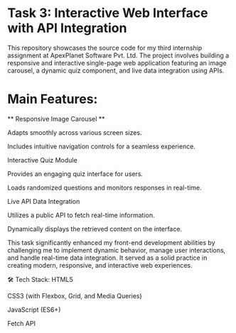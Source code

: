# Task 3: Interactive Web Interface with API Integration

This repository showcases the source code for my third internship assignment at ApexPlanet Software Pvt. Ltd. The project involves building a responsive and interactive single-page web application featuring an image carousel, a dynamic quiz component, and live data integration using APIs.

# Main Features:
** Responsive Image Carousel ** 

Adapts smoothly across various screen sizes.

Includes intuitive navigation controls for a seamless experience.

Interactive Quiz Module

Provides an engaging quiz interface for users.

Loads randomized questions and monitors responses in real-time.

Live API Data Integration

Utilizes a public API to fetch real-time information.

Dynamically displays the retrieved content on the interface.

This task significantly enhanced my front-end development abilities by challenging me to implement dynamic behavior, manage user interactions, and handle real-time data integration. It served as a solid practice in creating modern, responsive, and interactive web experiences.

🛠 Tech Stack:
HTML5

CSS3 (with Flexbox, Grid, and Media Queries)

JavaScript (ES6+)

Fetch API
